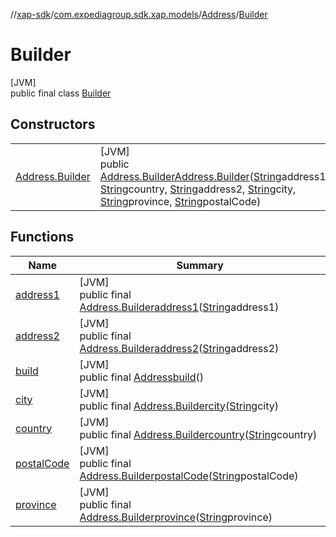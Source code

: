 //[xap-sdk](../../../../index.md)/[com.expediagroup.sdk.xap.models](../../index.md)/[Address](../index.md)/[Builder](index.md)

# Builder

[JVM]\
public final class [Builder](index.md)

## Constructors

| | |
|---|---|
| [Address.Builder](-address.-builder.md) | [JVM]<br>public [Address.Builder](index.md)[Address.Builder](-address.-builder.md)([String](https://docs.oracle.com/javase/8/docs/api/java/lang/String.html)address1, [String](https://docs.oracle.com/javase/8/docs/api/java/lang/String.html)country, [String](https://docs.oracle.com/javase/8/docs/api/java/lang/String.html)address2, [String](https://docs.oracle.com/javase/8/docs/api/java/lang/String.html)city, [String](https://docs.oracle.com/javase/8/docs/api/java/lang/String.html)province, [String](https://docs.oracle.com/javase/8/docs/api/java/lang/String.html)postalCode) |

## Functions

| Name | Summary |
|---|---|
| [address1](address1.md) | [JVM]<br>public final [Address.Builder](index.md)[address1](address1.md)([String](https://docs.oracle.com/javase/8/docs/api/java/lang/String.html)address1) |
| [address2](address2.md) | [JVM]<br>public final [Address.Builder](index.md)[address2](address2.md)([String](https://docs.oracle.com/javase/8/docs/api/java/lang/String.html)address2) |
| [build](build.md) | [JVM]<br>public final [Address](../index.md)[build](build.md)() |
| [city](city.md) | [JVM]<br>public final [Address.Builder](index.md)[city](city.md)([String](https://docs.oracle.com/javase/8/docs/api/java/lang/String.html)city) |
| [country](country.md) | [JVM]<br>public final [Address.Builder](index.md)[country](country.md)([String](https://docs.oracle.com/javase/8/docs/api/java/lang/String.html)country) |
| [postalCode](postal-code.md) | [JVM]<br>public final [Address.Builder](index.md)[postalCode](postal-code.md)([String](https://docs.oracle.com/javase/8/docs/api/java/lang/String.html)postalCode) |
| [province](province.md) | [JVM]<br>public final [Address.Builder](index.md)[province](province.md)([String](https://docs.oracle.com/javase/8/docs/api/java/lang/String.html)province) |
